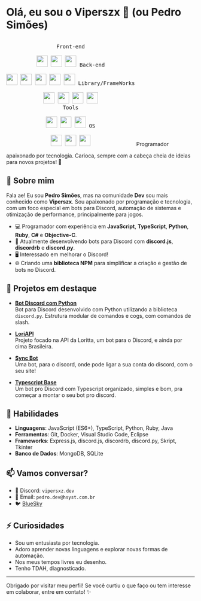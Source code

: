 # Olá, eu sou o **Viperszx** 👋 (ou **Pedro Simões**)
<p style="display: inline-block;" align="center">
  <kbd>
    <kbd>Front-end</kbd>
    <br>
    <br>
    <img width="30px" src="https://cdn.jsdelivr.net/gh/devicons/devicon/icons/html5/html5-original.svg" /> 
    <img width="30px" src="https://cdn.jsdelivr.net/gh/devicons/devicon/icons/css3/css3-plain.svg" /> 
    <img width="30px" src="https://cdn.jsdelivr.net/gh/devicons/devicon/icons/javascript/javascript-original.svg" />
  </kbd>
  <kbd>
    <kbd>Back-end</kbd>
    <br>
    <br>
    <img width="30px" src="https://cdn.jsdelivr.net/gh/devicons/devicon/icons/php/php-original.svg" />
    <img width="30px" src="https://cdn.jsdelivr.net/gh/devicons/devicon/icons/typescript/typescript-original.svg" />
    <img width="30px" src="https://cdn.jsdelivr.net/gh/devicons/devicon/icons/nodejs/nodejs-original.svg" />
    <img width="30px" src="https://cdn.jsdelivr.net/gh/devicons/devicon/icons/python/python-original.svg" />
    <img width="30px" src="https://cdn.jsdelivr.net/gh/devicons/devicon/icons/ruby/ruby-original.svg" />
  </kbd>
  <kbd>
    <kbd>Library/FrameWorks</kbd>
    <br>
    <br>
    <img width="30px" src="https://cdn.jsdelivr.net/gh/devicons/devicon/icons/react/react-original.svg" />
    <img width="30px" src="https://cdn.jsdelivr.net/gh/devicons/devicon/icons/vuejs/vuejs-original.svg" />
    <img width="30px" src="https://cdn.jsdelivr.net/npm/devicon@2.16.0/icons/discordjs/discordjs-original.svg" />
    <img width="30px" src="https://cdn.jsdelivr.net/npm/devicon@2.16.0/icons/mongoose/mongoose-original.svg" />
  </kbd>
  <br>
  <kbd>
    <kbd>Tools</kbd>
    <br>
    <br>
    <img width="30px" src="https://cdn.jsdelivr.net/gh/devicons/devicon/icons/vscode/vscode-original.svg" />
    <img width="30px" src="https://github.com/termux/termux-app/raw/master/app/src/main/res/mipmap-xxxhdpi/ic_launcher.png" />
    <img width="30px" src="https://upload.wikimedia.org/wikipedia/commons/thumb/b/b2/Repl.it_logo.svg/512px-Repl.it_logo.svg.png">
  </kbd>
  <kbd>
    <kbd>OS</kbd>
    <br>
    <br>
    <img width="30px" src="https://cdn.jsdelivr.net/gh/devicons/devicon/icons/linux/linux-original.svg" />
    <img width="30px" src="https://cdn.jsdelivr.net/gh/devicons/devicon/icons/android/android-original.svg" />
    <img width="30px" src="https://cdn.jsdelivr.net/gh/devicons/devicon/icons/windows8/windows8-original.svg" />
  </kbd>
</p>
Programador apaixonado por tecnologia. Carioca, sempre com a cabeça cheia de ideias para novos projetos! 🚀

## 🚀 Sobre mim

Fala ae! Eu sou **Pedro Simões**, mas na comunidade **Dev** sou mais conhecido como **Viperszx**. Sou apaixonado por programação e tecnologia, com um foco especial em bots para Discord, automação de sistemas e otimização de performance, principalmente para jogos.

- 💻 Programador com experiência em **JavaScript**, **TypeScript**, **Python**, **Ruby**, **C#** e **Objective-C**.
- 🔧 Atualmente desenvolvendo bots para Discord com **discord.js**, **discordrb** e **discord.py**.
- 🖥️ Interessado em melhorar o Discord!
- 🌐 Criando uma **biblioteca NPM** para simplificar a criação e gestão de bots no Discord.

## 🌟 Projetos em destaque

- **[Bot Discord com Python](https://github.com/viperszx/python-discord-template)**  
  Bot para Discord desenvolvido com Python utilizando a biblioteca `discord.py`. Estrutura modular de comandos e cogs, com comandos de slash.
  
- **[LoriAPI](https://github.com/viperszx/LoriAPI)**  
  Projeto focado na API da Loritta, um bot para o Discord, e ainda por cima Brasileira.

- **[Sync Bot](https://github.com/viperszx/sync-site-bot-discord)**  
  Uma bot, para o discord, onde pode ligar a sua conta do discord, com o seu site!

- **[Typescript Base](https://github.com/viperszx/Typescript-Bot-Discord-Base)**  
  Um bot pro Discord com Typescript organizado, simples e bom, pra começar a montar o seu bot pro discord.

## 💼 Habilidades

- **Linguagens**: JavaScript (ES6+), TypeScript, Python, Ruby, Java
- **Ferramentas**: Git, Docker, Visual Studio Code, Eclipse
- **Frameworks**: Express.js, discord.js, discordrb, discord.py, Skript, Tkinter
- **Banco de Dados**: MongoDB, SQLite

## 📫 Vamos conversar?

- 💬 Discord: `vipersxz.dev`
- 📧 Email: `pedro.dev@hsyst.com.br`
- 🐦 [BlueSky](https://bsky.app/profile/zunkinha.bsky.social)

## ⚡ Curiosidades

- Sou um entusiasta por tecnologia.
- Adoro aprender novas linguagens e explorar novas formas de automação.
- Nos meus tempos livres eu desenho.
- Tenho TDAH, diagnosticado.

---

Obrigado por visitar meu perfil! Se você curtiu o que faço ou tem interesse em colaborar, entre em contato! ✨
